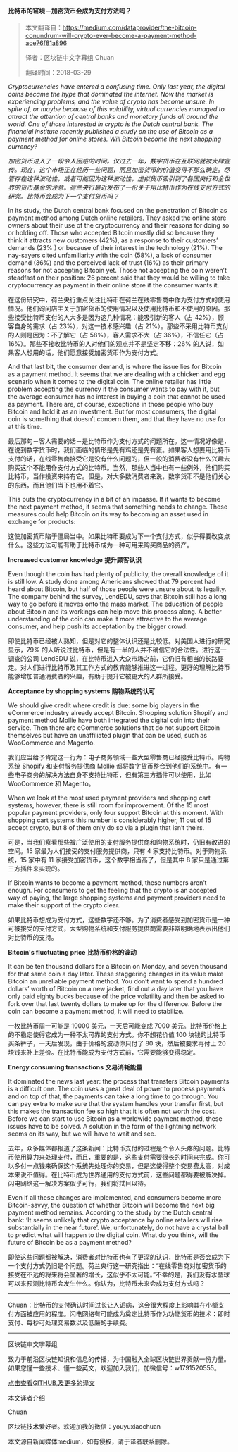 #### 比特币的窘境－加密货币会成为支付方法吗？

>本文翻译自：https://medium.com/dataprovider/the-bitcoin-conundrum-will-crypto-ever-become-a-payment-method-ace76f81a896
>
>译者：区块链中文字幕组 Chuan
>
>翻译时间：2018-03-29

*Cryptocurrencies have entered a confusing time. Only last year, the digital coins became the hype that dominated the internet. Now the market is experiencing problems, and the value of crypto has become unsure. In spite of, or maybe because of this volatility, virtual currencies managed to attract the attention of central banks and monetary funds all around the world. One of those interested in crypto is the Dutch central bank. The financial institute recently published a study on the use of Bitcoin as a payment method for online stores. Will Bitcoin become the next shopping currency?*

*加密货币进入了一段令人困惑的时间。仅过去一年，数字货币在互联网就被大肆宣传。现在，这个市场正在经历一些问题，而且加密货币的价值变得不那么确定。尽管存在这种波动性，或者可能因为这种波动性，虚拟货币吸引到了各国央行和全世界的货币基金的注意。荷兰央行最近发布了一份关于用比特币作为在线支付方式的研究。比特币会成为下一个支付货币吗？*

In its study, the Dutch central bank focused on the penetration of Bitcoin as payment method among Dutch online retailers. They asked the online store owners about their use of the cryptocurrency and their reasons for doing so or holding off. Those who accepted Bitcoin mostly did so because they think it attracts new customers (42%), as a response to their customers’ demands (23% ) or because of their interest in the technology (21%). The nay-sayers cited unfamiliarity with the coin (58%), a lack of consumer demand (36%) and the perceived lack of trust (16%) as their primary reasons for not accepting Bitcoin yet. Those not accepting the coin weren’t steadfast on their position: 26 percent said that they would be willing to take cryptocurrency as payment in their online store if the consumer wants it.

在这份研究中，荷兰央行重点关注比特币在荷兰在线零售商中作为支付方式的使用情况。他们询问店主关于加密货币的使用情况以及使用比特币和不使用的原因。那些接受比特币支付的人大多是因为这几种情况：能吸引新的客人（占 42%），顾客自身的需求（占 23%），对这一技术感兴趣（占 21%）。那些不采用比特币支付的人则是因为：不了解它（占 58%），客人需求不大（占 36%），不信任它（占 16%）。那些不接收比特币的人对他们的观点并不是坚定不移：26% 的人说，如果客人想用的话，他们愿意接受加密货币作为支付方式。

And that last bit, the consumer demand, is where the issue lies for Bitcoin as a payment method. It seems that we are dealing with a chicken and egg scenario when it comes to the digital coin. The online retailer has little problem accepting the currency if the consumer wants to pay with it, but the average consumer has no interest in buying a coin that cannot be used as payment. There are, of course, exceptions in those people who buy Bitcoin and hold it as an investment. But for most consumers, the digital coin is something that doesn’t concern them, and that they have no use for at this time.

最后那句－客人需要的话－是比特币作为支付方式的问题所在。这一情况好像是，在说到数字货币时，我们面临的情形是先有鸡还是先有蛋。如果客人想要用比特币支付的话，在线零售商接受它是没有什么问题的，但一般的消费者没有什么兴趣去购买这个不能用作支付方式的比特币。当然，那些人当中也有一些例外，他们购买比特币，当作投资来持有它。但是，对大多数消费者来说，数字货币不是他们关心的东西，而且他们当下也用不着它。

This puts the cryptocurrency in a bit of an impasse. If it wants to become the next payment method, it seems that something needs to change. These measures could help Bitcoin on its way to becoming an asset used in exchange for products:

这使加密货币陷于僵局当中。如果比特币要成为下一个支付方式，似乎得要改变点什么。这些方法可能有助于比特币成为一种可用来购买商品的资产。

**Increased customer knowledge**
**提升顾客认识**

Even though the coin has had plenty of publicity, the overall knowledge of it is still low. A study done among Americans showed that 79 percent had heard about Bitcoin, but half of those people were unsure about its legality. The company behind the survey, LendEDU, says that Bitcoin still has a long way to go before it moves onto the mass market. The education of people about Bitcoin and its workings can help move this process along. A better understanding of the coin can make it more attractive to the average consumer, and help push its acceptation by the bigger crowd.

即使比特币已经被人熟知，但是对它的整体认识还是比较低。对美国人进行的研究显示，79% 的人听说过比特币，但是有一半的人并不确信它的合法性。进行这一调查的公司 LendEDU 说，在比特币进入大众市场之前，它仍旧有相当的长路要走。对人们进行比特币及其工作方式的教育能够推进这一过程。更好的理解比特币能够增加普通消费者的兴趣，有助于提升它被更大的人群所接受。

**Acceptance by shopping systems**
**购物系统的认可**

We should give credit where credit is due: some big players in the eCommerce industry already accept Bitcoin. Shopping solution Shopify and payment method Mollie have both integrated the digital coin into their service. Then there are eCommerce solutions that do not support Bitcoin themselves but have an unaffiliated plugin that can be used, such as WooCommerce and Magento.

我们应当给予肯定这一行为：电子商务领域一些大型零售商已经接受比特币。购物系统 Shopify 和支付服务提供商 Mollie 都将数字货币整合到他们的系统中。有一些电子商务的解决方法自身不支持比特币，但有第三方插件可以使用，比如 WooCommerce 和 Magento。

When we look at the most used payment providers and shopping cart systems, however, there is still room for improvement. Of the 15 most popular payment providers, only four support Bitcoin at this moment. With shopping cart systems this number is considerably higher, 11 out of 15 accept crypto, but 8 of them only do so via a plugin that isn’t theirs. 

可是，当我们察看那些被广泛使用的支付服务提供商和购物系统时，仍旧有改进的空间。15 家最为人们接受的支付服务提供商，只有 4 家支持比特币。对于购物系统，15 家中有 11 家接受加密货币，这个数字相当高了，但是其中 8 家只是通过第三方插件来实现的。

If Bitcoin wants to become a payment method, these numbers aren’t enough. For consumers to get the feeling that the crypto is an accepted way of paying, the large shopping systems and payment providers need to make their support of the crypto clear.

如果比特币想成为支付方式，这些数字还不够。为了消费者感受到加密货币是一种可被接受的支付方式，大型购物系统和支付服务提供商需要非常明确地表示出他们对比特币的支持。

**Bitcoin's fluctuating price**
**比特币价格的波动**

It can be ten thousand dollars for a Bitcoin on Monday, and seven thousand for that same coin a day later. These staggering changes in its value make Bitcoin an unreliable payment method. You don’t want to spend a hundred dollars’ worth of Bitcoin on a new jacket, find out a day later that you have only paid eighty bucks because of the price volatility and then be asked to fork over that last twenty dollars to make up for the difference. Before the coin can become a payment method, it will need to stabilize.

一枚比特币周一可能是 10000 美元，一天后可能变成 7000 美元。比特币价格上的不稳定使得它成为一种不太可靠的支付方式。你不想花价值 100 块钱的比特币买条裤子，一天后发现，由于价格的波动你只付了 80 块，然后被要求再付上 20 块钱来补上差价。在比特币能成为支付方式前，它需要能够变得稳定。

**Energy consuming transactions**
**交易消耗能量**

It dominated the news last year: the process that transfers Bitcoin payments is a difficult one. The coin uses a great deal of power to process payments and on top of that, the payments can take a long time to go through. You can pay extra to make sure that the system handles your transfer first, but this makes the transaction fee so high that it is often not worth the cost. Before we can start to use Bitcoin as a worldwide payment method, these issues have to be solved. A solution in the form of the lightning network seems on its way, but we will have to wait and see.

去年，众多媒体都报道了这条新闻：比特币支付的过程是个令人头疼的问题。比特币使用算力来处理支付，而且，重要的是，这些支付需要很长的时间来完成。你可以多付一点钱来确保这个系统先处理你的交易，但是这使得整个交易费太高，对成本来说不值得。在比特币成为世界通用的支付方式前，这些问题都得要被解决掉。闪电网络这一解决方案似乎可行，我们将拭目以待。

Even if all these changes are implemented, and consumers become more Bitcoin-savvy, the question of whether Bitcoin will become the next big payment method remains. According to the study by the Dutch central bank: ‘It seems unlikely that crypto acceptance by online retailers will rise substantially in the near future’. We, unfortunately, do not have a crystal ball to predict what will happen to the digital coin. What do you think, will the future of Bitcoin be as a payment method?

即使这些问题都被解决，消费者对比特币也有了更深的认识，比特币是否会成为下一个支付方式仍旧是个问题。荷兰央行这一研究指出：“在线零售商对加密货币的接受在不远的将来将会显著的增长，这似乎不太可能。”不幸的是，我们没有水晶球可以来预测比特币会发生什么。你认为，比特币未来会成为支付方式吗？


---
Chuan：比特币的支付确认时间过长让人诟病，这会很大程度上影响其在小额支付方面被应用的程度。闪电网络有可能成为奠定比特币作为功能货币的技术：即时支付、每秒可处理交易数以及低廉的手续费。

---
区块链中文字幕组 

致力于前沿区块链知识和信息的传播，为中国融入全球区块链世界贡献一份力量。如果您懂一些技术、懂一些英文，欢迎加入我们，加微信号：w1791520555。

[点击查看GITHUB,及更多的译文](https://github.com/BlockchainTranslator/EOS)

本文译者介绍 

Chuan 

区块链技术爱好者。欢迎加我的微信：youyuxiaochuan

本文源自新闻媒体medium，如有侵权，请于译者联系删除。
